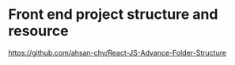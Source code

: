 # Front end project structure and resource

https://github.com/ahsan-chy/React-JS-Advance-Folder-Structure